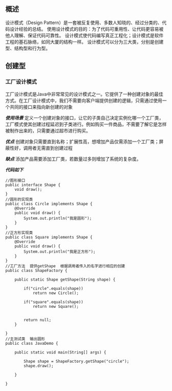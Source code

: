 
## 概述
设计模式（Design Pattern）是一套被反复使用、多数人知晓的、经过分类的、代码设计经验的总结。
使用设计模式的目的：为了代码可重用性、让代码更容易被他人理解、保证代码可靠性。 设计模式使代码编写真正工程化；设计模式是软件工程的基石脉络，如同大厦的结构一样。
设计模式可以分为三大类，分别是创建型、结构型和行为型。
## 创建型
### 工厂设计模式
工厂设计模式是Java中非常常见的设计模式之一。它提供了一种创建对象的最佳方式。在工厂设计模式中，我们不需要向客户端提供创建的逻辑，只需通过使用一个共同的接口来指向新创建的对象

***使用场景***
定义一个创建对象的接口，让它的子类自己决定实例化哪一个工厂类，工厂模式使其创建过程延迟到子类进行。例如购买一件商品，不需要了解它是怎样被制作出来的，只需要通过超市进行购买。

***优点***
创建对象只需要直到名称；扩展性高，想增加产品仅需添加一个工厂类；屏蔽性好，调用者无需直到创建过程

***缺点***
添加产品需要添加工厂类，若数量过多则增加了系统的复杂度。

***代码如下***
```
//图形接口
public interface Shape {
	void draw();	
}
//圆形的实现类
public class Circle implements Shape {
    @Override
	public void draw() {
		System.out.println("我是圆形");
	}
}
//正方形实现类
public class Square implements Shape {
	@Override
	public void draw() {
		System.out.println("我是正方形");
	}
}
//工厂方法  提供getShape  根据调用者传入的名字进行相应的创建
public class ShapeFactory {
	
	public static Shape getShape(String shape) {
		
		if("circle".equals(shape)) 
			return new Circle();
		
		if("square".equals(shape)) 
			return new Square();
		
		
		return null;
	}
	
}
//主测试类  输出圆形
public class JavaDemo {
	
	public static void main(String[] args) {
		
		Shape shape = ShapeFactory.getShape("circle");
		shape.draw();
		
	}
	
}
```